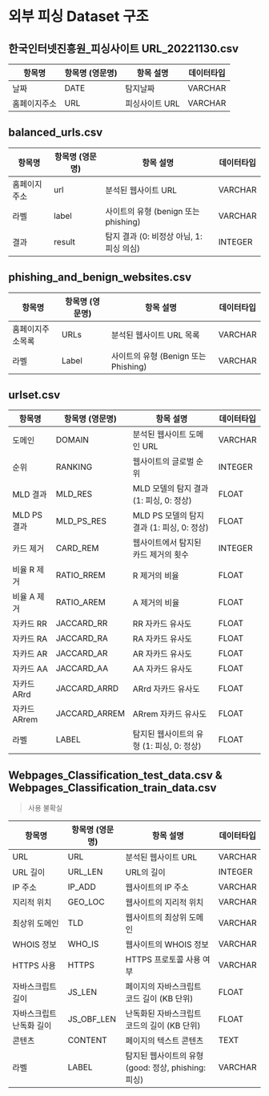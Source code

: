 # 외부 피싱 Dataset 구조

## 한국인터넷진흥원_피싱사이트 URL_20221130.csv
| 항목명        | 항목명 (영문명) | 항목 설명    | 데이터타입        |
|---------------|----------------|-------------|--------------|
| 날짜          | DATE           | 탐지날짜    | VARCHAR |
| 홈페이지주소  | URL            | 피싱사이트 URL | VARCHAR |

## balanced_urls.csv
| 항목명          | 항목명 (영문명) | 항목 설명           | 데이터타입 |
|-----------------|-----------|---------------------|------------|
| 홈페이지주소    | url       | 분석된 웹사이트 URL   | VARCHAR    |
| 라벨           | label     | 사이트의 유형 (benign 또는 phishing) | VARCHAR    |
| 결과           | result    | 탐지 결과 (0: 비정상 아님, 1: 피싱 의심) | INTEGER    |

## phishing_and_benign_websites.csv
| 항목명      | 항목명 (영문명) | 항목 설명                        | 데이터타입 |
|----------|-----------|------------------------------|------------|
| 홈페이지주소목록 | URLs       | 분석된 웹사이트 URL 목록              | VARCHAR    |
| 라벨           | Label     | 사이트의 유형 (Benign 또는 Phishing) | VARCHAR    |

## urlset.csv
| 항목명           | 항목명 (영문명) | 항목 설명                                                   | 데이터타입 |
|------------------|-----------------|-------------------------------------------------------------|------------|
| 도메인            | DOMAIN          | 분석된 웹사이트 도메인 URL                                   | VARCHAR    |
| 순위              | RANKING         | 웹사이트의 글로벌 순위                                       | INTEGER    |
| MLD 결과          | MLD_RES         | MLD 모델의 탐지 결과 (1: 피싱, 0: 정상)                      | FLOAT      |
| MLD PS 결과       | MLD_PS_RES      | MLD PS 모델의 탐지 결과 (1: 피싱, 0: 정상)                   | FLOAT      |
| 카드 제거         | CARD_REM        | 웹사이트에서 탐지된 카드 제거의 횟수                         | INTEGER    |
| 비율 R 제거       | RATIO_RREM      | R 제거의 비율                                                | FLOAT      |
| 비율 A 제거       | RATIO_AREM      | A 제거의 비율                                                | FLOAT      |
| 자카드 RR        | JACCARD_RR      | RR 자카드 유사도                                             | FLOAT      |
| 자카드 RA        | JACCARD_RA      | RA 자카드 유사도                                             | FLOAT      |
| 자카드 AR        | JACCARD_AR      | AR 자카드 유사도                                             | FLOAT      |
| 자카드 AA        | JACCARD_AA      | AA 자카드 유사도                                             | FLOAT      |
| 자카드 ARrd      | JACCARD_ARRD    | ARrd 자카드 유사도                                           | FLOAT      |
| 자카드 ARrem     | JACCARD_ARREM   | ARrem 자카드 유사도                                          | FLOAT      |
| 라벨             | LABEL           | 탐지된 웹사이트의 유형 (1: 피싱, 0: 정상)                    | FLOAT      |

## Webpages_Classification_test_data.csv & Webpages_Classification_train_data.csv
> 사용 불확실

| 항목명          | 항목명 (영문명) | 항목 설명                                                       | 데이터타입 |
|-----------------|-----------------|-----------------------------------------------------------------|------------|
| URL             | URL             | 분석된 웹사이트 URL                                               | VARCHAR    |
| URL 길이        | URL_LEN         | URL의 길이                                                        | INTEGER    |
| IP 주소         | IP_ADD          | 웹사이트의 IP 주소                                                 | VARCHAR    |
| 지리적 위치     | GEO_LOC         | 웹사이트의 지리적 위치                                              | VARCHAR    |
| 최상위 도메인    | TLD             | 웹사이트의 최상위 도메인                                            | VARCHAR    |
| WHOIS 정보      | WHO_IS          | 웹사이트의 WHOIS 정보                                               | VARCHAR    |
| HTTPS 사용      | HTTPS           | HTTPS 프로토콜 사용 여부                                            | VARCHAR    |
| 자바스크립트 길이 | JS_LEN          | 페이지의 자바스크립트 코드 길이 (KB 단위)                           | FLOAT      |
| 자바스크립트 난독화 길이 | JS_OBF_LEN     | 난독화된 자바스크립트 코드의 길이 (KB 단위)                        | FLOAT      |
| 콘텐츠          | CONTENT         | 페이지의 텍스트 콘텐츠                                              | TEXT       |
| 라벨            | LABEL           | 탐지된 웹사이트의 유형 (good: 정상, phishing: 피싱)                  | VARCHAR    |

